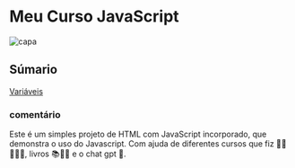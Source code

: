 # Meu Curso JavaScript 

![capa](exercícios/a-photo-of-a-yellow-book-with-the-title-meu-estudo-HHaqgSQDTgiQQHsGuD7d_g-DURNJmseTAC-plsbZkhHUg.jpeg)

## Súmario

[Variáveis](https://github.com/FranciscoBraga/javascript_exercicios/blob/main/exerc%C3%ADcios/variaveis.html)


### comentário

Este é um simples projeto de HTML com JavaScript incorporado, que demonstra o uso do Javascript. Com ajuda de diferentes cursos que fiz 👨‍🎓👨🏾‍🎓, livros 📚📕📖 e o chat gpt 🤖.


